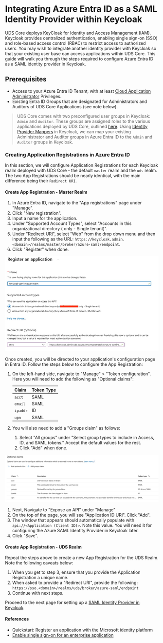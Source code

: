 # Integrating Azure Entra ID as a SAML Identity Provider within Keycloak


UDS Core deploys KeyCloak for Identity and Access Management (IAM). Keycloak provides centralized authentication, enabling single sign-on (SSO) and role-based access control (RBAC) to restrict access to authorized users. You may wish to integrate another identity provider with Keycloak so that your existing user base can access applications within UDS Core. This guide will walk you through the steps required to configure Azure Entra ID as a SAML identity provider in Keycloak.

## Prerequisites

- Access to your Azure Entra ID Tenant, with at least [Cloud Application Administrator](https://learn.microsoft.com/en-us/entra/identity/role-based-access-control/permissions-reference#cloud-application-administrator) Privileges.
- Existing Entra ID Groups that are designated for Administrators and Auditors of UDS Core Applications (see note below).


> UDS Core comes with two preconfigured user groups in Keycloak: `Admin` and `Auditor`. These groups are assigned roles to the various applications deployed by UDS Core, outlined [here](https://uds.defenseunicorns.com/reference/configuration/uds-user-groups/). Using [Identity Provider Mappers](https://www.keycloak.org/docs/latest/server_admin/#_mappers) in Keycloak, we can map your existing Administrator and Auditor groups in Azure Entra ID to the `Admin` and `Auditor` groups in Keycloak.


### Creating Application Registrations in Azure Entra ID
In this section, we will configure Application Registrations for each Keycloak realm deployed with UDS Core - the default `master` realm and the `uds` realm. The two App Registrations should be nearly identical, with the main difference being their `Redirect URI`.

#### Create App Registration - Master Realm
1. In Azure Entra ID, navigate to the "App registrations" page under "Manage". 
1. Click "New registration". 
1. Input a name for the application. 
1. Under "Supported Account Types", select "Accounts in this organizational directory (<Your tenant name> only - Single tenant)". 
1. Under "Redirect URI", select "Web" from the drop down menu and then input the following as the URL: `https://keycloak.admin.<domain>/realms/master/broker/azure-saml/endpoint`. 
1. Click "Register" when done.

![Creating Master Realm App Registration](../.images/dev/create-app-master.jpg)


Once created, you will be directed to your application's configuration page in Entra ID. Follow the steps below to configure the App Registration:
1. On the left-hand side, navigate to "Manage" > "Token configuration". Here you will need to add the following as "Optional claims":

    | Claim | Token Type |
    | ------ | ------ |
    | `acct` | SAML |
    | `email` | SAML |
    | `ipaddr` | ID |
    | `upn` | SAML |

1. You will also need to add a "Groups claim" as follows: 
   1. Select "All groups" under "Select group types to include in Access, ID, and SAML tokens." Accept the default values for the rest.
   1. Click "Add" when done.

 ![Token Configuration](../.images/dev/token-configuration.jpg)

1. Next, Navigate to "Expose an API" under "Manage"
  1. On the top of the page, you will see "Application ID URI". Click "Add".
  1. The window that appears should automatically populate with `api://<Application (Client ID)>`. Note this value. You will need it for configuring the Azure SAML Identity Provider in Keycloak later.
  1. Click "Save".

#### Create App Registration - UDS Realm
Repeat the steps above to create a new App Registration for the UDS Realm. Note the following caveats below:
1. When you get to step 3, ensure that you provide the Application Registration a unique name.
1. When asked to provide a "Redirect URI", provide the following: `https://sso.<domain>/realms/uds/broker/azure-saml/endpoint`
1. Continue with next steps.

Proceed to the next page for setting up a [SAML Identity Provider in Keycloak](./entra-keycloak-integration.md).

#### References
- [Quickstart: Register an application with the Microsoft identity platform](https://learn.microsoft.com/en-us/entra/identity-platform/quickstart-register-app?tabs=certificate)
- [Enable single sign-on for an enterprise application](https://learn.microsoft.com/en-us/entra/identity/enterprise-apps/add-application-portal-setup-sso)